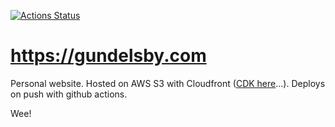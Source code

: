 [![Actions Status](https://github.com/janhenrik/gundelsby.com/workflows/CI/badge.svg)](https://github.com/janhenrik/gundelsby.com/actions)

# https://gundelsby.com
Personal website.
Hosted on AWS S3 with Cloudfront ([CDK here](https://github.com/janhenrik/static-webpage-aws-infrastructure)...). Deploys on push with github actions.

Wee!

